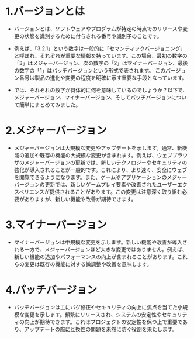 # 1.バージョンとは
- バージョンとは、ソフトウェアやプログラムが特定の時点でのリリースや変更の状態を識別するために付与される番号や識別子のことです。


- 例えば、「3.2.1」という数字は一般的に「セマンティックバージョニング」と呼ばれ、それぞれが重要な情報を持っています。この場合、最初の数字の「3」はメジャーバージョン、次の数字の「2」はマイナーバージョン、最後の数字の「1」はパッチバージョンという形式で表されます。 このバージョン番号は製品の進化や変更の程度を明確に示す重要な手段となっています。

- では、それぞれの数字が具体的に何を意味しているのでしょうか？以下で、メジャーバージョン、マイナーバージョン、そしてパッチバージョンについて簡単にまとめてみました。

# 2.メジャーバージョン
- メジャーバージョンは大規模な変更やアップデートを示します。通常、新機能の追加や既存の機能の大規模な変更が含まれます。例えば、ウェブブラウザのメジャーバージョンの更新では、新しいテクノロジーやセキュリティの強化が導入されることが一般的です。これにより、より速く、安全にウェブを閲覧できるようになります。また、ゲームやアプリケーションのメジャーバージョンの更新では、新しいゲームプレイ要素や改善されたユーザーエクスペリエンスが提供されることがあります。この変更は注意深く取り組む必要がありますが、新しい機能や改善が期待できます。

# 3.マイナーバージョン
- マイナーバージョンは中規模な変更を示します。新しい機能や改善が導入される一方で、メジャーバージョンほど大きな変更ではありません。例えば、新しい機能の追加やパフォーマンスの向上が含まれることがあります。これらの変更は既存の機能に対する微調整や改善を意味します。

# 4.パッチバージョン
- パッチバージョンは主にバグ修正やセキュリティの向上に焦点を当てた小規模な変更を示します。頻繁にリリースされ、システムの安定性やセキュリティの向上が期待できます。これはプロジェクトの安定性を保つ上で重要であり、アップデートの際に互換性の問題を未然に防ぐ役割を果たします。

